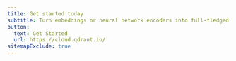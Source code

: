 ```yaml
---
title: Get started today
subtitle: Turn embeddings or neural network encoders into full-fledged applications for matching, searching, recommending, and more.
button:
  text: Get Started
  url: https://cloud.qdrant.io/
sitemapExclude: true
---
```

